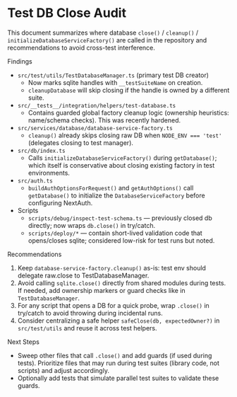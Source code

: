 # Test DB Close Audit

This document summarizes where database `close()` / `cleanup()` / `initializeDatabaseServiceFactory()` are called in the repository and recommendations to avoid cross-test interference.

Findings

- `src/test/utils/TestDatabaseManager.ts` (primary test DB creator)
  - Now marks sqlite handles with `__testSuiteName` on creation.
  - `cleanupDatabase` will skip closing if the handle is owned by a different suite.
- `src/__tests__/integration/helpers/test-database.ts`
  - Contains guarded global factory cleanup logic (ownership heuristics: name/schema checks). This was recently hardened.
- `src/services/database/database-service-factory.ts`
  - `cleanup()` already skips closing raw DB when `NODE_ENV === 'test'` (delegates closing to test manager).
- `src/db/index.ts`
  - Calls `initializeDatabaseServiceFactory()` during `getDatabase()`; which itself is conservative about closing existing factory in test environments.
- `src/auth.ts`
  - `buildAuthOptionsForRequest()` and `getAuthOptions()` call `getDatabase()` to initialize the `DatabaseServiceFactory` before configuring NextAuth.
- Scripts
  - `scripts/debug/inspect-test-schema.ts` — previously closed db directly; now wraps `db.close()` in try/catch.
  - `scripts/deploy/*` — contain short-lived validation code that opens/closes sqlite; considered low-risk for test runs but noted.

Recommendations

1. Keep `database-service-factory.cleanup()` as-is: test env should delegate raw.close to TestDatabaseManager.
2. Avoid calling `sqlite.close()` directly from shared modules during tests. If needed, add ownership markers or guard checks like in `TestDatabaseManager`.
3. For any script that opens a DB for a quick probe, wrap `.close()` in try/catch to avoid throwing during incidental runs.
4. Consider centralizing a safe helper `safeClose(db, expectedOwner?)` in `src/test/utils` and reuse it across test helpers.

Next Steps

- Sweep other files that call `.close()` and add guards (if used during tests). Prioritize files that may run during test suites (library code, not scripts) and adjust accordingly.
- Optionally add tests that simulate parallel test suites to validate these guards.
